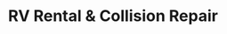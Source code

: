 ---
title: "RV Rental & Collision Repair"
url: /bossier-city/rv-rental-und-collision-repair/
shop: Autowerkstatt
---